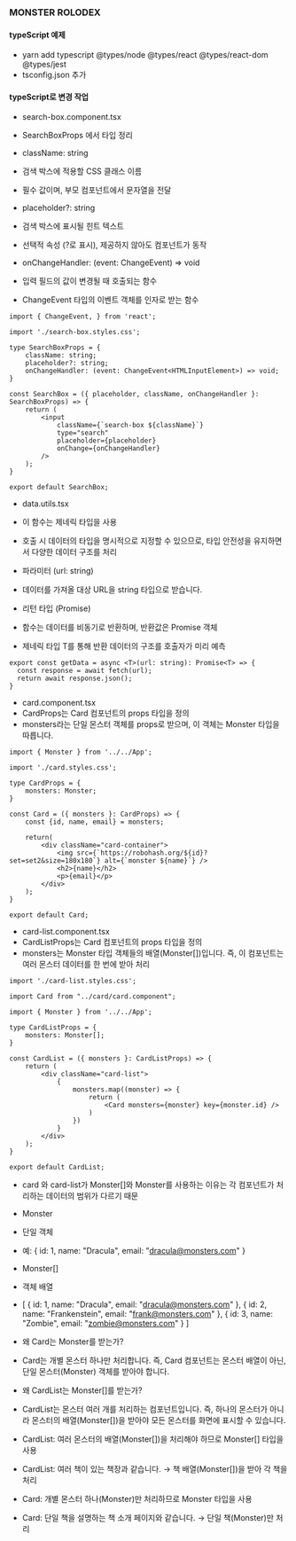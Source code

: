 ### MONSTER ROLODEX

#### typeScript 예제
- yarn add typescript @types/node @types/react @types/react-dom @types/jest
- tsconfig.json 추가

#### typeScript로 변경 작업

- search-box.component.tsx
- SearchBoxProps 에서 타입 정리

- className: string
- 검색 박스에 적용할 CSS 클래스 이름
- 필수 값이며, 부모 컴포넌트에서 문자열을 전달

- placeholder?: string
- 검색 박스에 표시될 힌트 텍스트
- 선택적 속성 (?로 표시), 제공하지 않아도 컴포넌트가 동작

- onChangeHandler: (event: ChangeEvent<HTMLInputElement>) => void
- 입력 필드의 값이 변경될 때 호출되는 함수
- ChangeEvent<HTMLInputElement> 타입의 이벤트 객체를 인자로 받는 함수

```
import { ChangeEvent, } from 'react';

import './search-box.styles.css';

type SearchBoxProps = {
    className: string;
    placeholder?: string;
    onChangeHandler: (event: ChangeEvent<HTMLInputElement>) => void;
}

const SearchBox = ({ placeholder, className, onChangeHandler }: SearchBoxProps) => {
    return (
        <input 
            className={`search-box ${className}`} 
            type="search" 
            placeholder={placeholder}
            onChange={onChangeHandler} 
        />
    );
}

export default SearchBox;
```

- data.utils.tsx
- 이 함수는 제네릭 타입을 사용
- 호출 시 데이터의 타입을 명시적으로 지정할 수 있으므로, 타입 안전성을 유지하면서 다양한 데이터 구조를 처리

- 파라미터 (url: string)
- 데이터를 가져올 대상 URL을 string 타입으로 받습니다.

- 리턴 타입 (Promise<T>)
- 함수는 데이터를 비동기로 반환하며, 반환값은 Promise 객체
- 제네릭 타입 T를 통해 반환 데이터의 구조를 호출자가 미리 예측

```
export const getData = async <T>(url: string): Promise<T> => {
  const response = await fetch(url);
  return await response.json();
}
```

- card.component.tsx
- CardProps는 Card 컴포넌트의 props 타입을 정의
- monsters라는 단일 몬스터 객체를 props로 받으며, 이 객체는 Monster 타입을 따릅니다.

```
import { Monster } from '../../App';

import './card.styles.css';

type CardProps = {
    monsters: Monster;
}

const Card = ({ monsters }: CardProps) => {
    const {id, name, email} = monsters;

    return(
        <div className="card-container">
            <img src={`https://robohash.org/${id}?set=set2&size=180x180`} alt={`monster ${name}`} />
            <h2>{name}</h2>
            <p>{email}</p>
        </div>
    );
}

export default Card;
```

- card-list.component.tsx
- CardListProps는 Card 컴포넌트의 props 타입을 정의
- monsters는 Monster 타입 객체들의 배열(Monster[])입니다.
즉, 이 컴포넌트는 여러 몬스터 데이터를 한 번에 받아 처리

```
import './card-list.styles.css';

import Card from "../card/card.component";

import { Monster } from '../../App';

type CardListProps = {
    monsters: Monster[];
}

const CardList = ({ monsters }: CardListProps) => {
    return (
        <div className="card-list">
            {
                monsters.map((monster) => {
                    return (
                        <Card monsters={monster} key={monster.id} />
                    )
                })
            }
        </div>
    );
}

export default CardList;
```

- card 와 card-list가 Monster[]와 Monster를 사용하는 이유는 각 컴포넌트가 처리하는 데이터의 범위가 다르기 때문

- Monster
- 단일 객체
- 예: { id: 1, name: "Dracula", email: "dracula@monsters.com" }

- Monster[]
- 객체 배열
- [
    { id: 1, name: "Dracula", email: "dracula@monsters.com" },
    { id: 2, name: "Frankenstein", email: "frank@monsters.com" },
    { id: 3, name: "Zombie", email: "zombie@monsters.com" }
]

- 왜 Card는 Monster를 받는가?
- Card는 개별 몬스터 하나만 처리합니다.
즉, Card 컴포넌트는 몬스터 배열이 아닌, 단일 몬스터(Monster) 객체를 받아야 합니다.

- 왜 CardList는 Monster[]를 받는가?
- CardList는 몬스터 여러 개를 처리하는 컴포넌트입니다.
즉, 하나의 몬스터가 아니라 몬스터의 배열(Monster[])을 받아야 모든 몬스터를 화면에 표시할 수 있습니다.

- CardList: 여러 몬스터의 배열(Monster[])을 처리해야 하므로 Monster[] 타입을 사용
- CardList: 여러 책이 있는 책장과 같습니다. → 책 배열(Monster[])을 받아 각 책을 처리
- Card: 개별 몬스터 하나(Monster)만 처리하므로 Monster 타입을 사용
- Card: 단일 책을 설명하는 책 소개 페이지와 같습니다. → 단일 책(Monster)만 처리